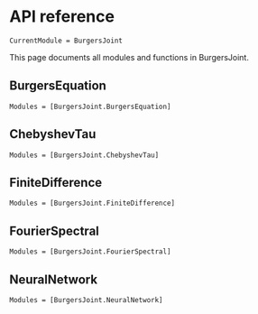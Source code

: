 # API reference

```@meta
CurrentModule = BurgersJoint
```

This page documents all modules and functions in BurgersJoint.

## BurgersEquation

```@autodocs
Modules = [BurgersJoint.BurgersEquation]
```

## ChebyshevTau

```@autodocs
Modules = [BurgersJoint.ChebyshevTau]
```

## FiniteDifference

```@autodocs
Modules = [BurgersJoint.FiniteDifference]
```

## FourierSpectral

```@autodocs
Modules = [BurgersJoint.FourierSpectral]
```

## NeuralNetwork

```@autodocs
Modules = [BurgersJoint.NeuralNetwork]
```

